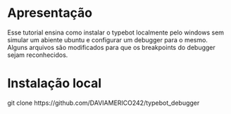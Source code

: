<main>
  <h1>Apresentação</h1>
  <div>Esse tutorial ensina como instalar o typebot localmente pelo windows sem simular um abiente ubuntu e configurar um debugger para o mesmo.</div>
  <div>Alguns arquivos são modificados para que os breakpoints do debugger sejam reconhecidos.</div>
  <h1>Instalação local</h1>
  <div>git clone https://github.com/DAVIAMERICO242/typebot_debugger</div>
</main>
